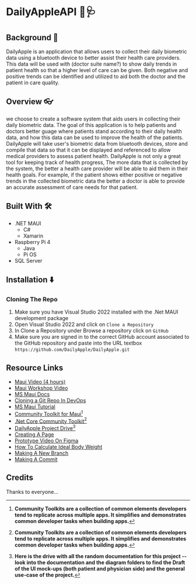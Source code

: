 # DailyAppleAPI :apple::stethoscope:	

## Background :book:
DailyApple is an application that allows users to collect their daily biometric data using a bluetooth device to better assist their health care providers.  This data will be used with (doctor suite name?) to show daily trends in patient health so that a higher level of care can be given.  Both negative and positive trends can be identified and utilized to aid both the doctor and the patient in care quality.

## Overview :eyeglasses:
we choose to create a software system that aids users in collecting their daily biometric data. 
The goal of this application is to help patients and doctors better guage where patients stand according to their daily health data, 
and how this data can be used to improve the health of the patients. 
DailyApple will take user's biometric data from bluetooth devices, store and compile that data
so that it can be displayed and referenced to allow medical providers to assess patient health. 
DailyApple is not only a great tool for keeping track of health progress, 
The more data that is collected by the system, the better a health care provider will be able to aid them in their health goals.
For example, if the patient shows either positive or negative trends in the collected biometric data the better
a doctor is able to provide an accurate assessment of care needs for that patient.

## Built With :hammer_and_wrench:
- .NET MAUI
  - C#
  - Xamarin
- Raspberry Pi 4
  - Java
  - Pi OS
- SQL Server

## Installation :arrow_down:

### Cloning The Repo
1. Make sure you have Visual Studio 2022 installed with the .Net MAUI development package
2. Open Visual Studio 2022 and click on `Clone a Repository`
3. In Clone a Repository under Browse a repository click on `GitHub`
4. Make sure you are signed in to the correct GitHub account associated to the GitHub repository and paste into the URL textbox `https://github.com/DailyApple/DailyApple.git`

## Resource Links
- [Maui Video (4 hours)](https://www.youtube.com/watch?v=DuNLR_NJv8U)
- [Maui Workshop Video](https://www.youtube.com/watch?v=DuNLR_NJv8U&t=939s)
- [MS Maui Docs](https://learn.microsoft.com/en-us/dotnet/maui/?WT.mc_id=friends-0000-jamont)
- [Cloning a Git Repo In DevOps](https://learn.microsoft.com/en-us/azure/devops/repos/git/clone?view=azure-devops&tabs=visual-studio-2019)
- [MS Maui Tutorial](https://learn.microsoft.com/en-us/training/paths/build-apps-with-dotnet-maui/?WT.mc_id=friends-0000-jamont)
- [Community Toolkit for Maui](https://github.com/communitytoolkit/maui?WT.mc_id=friends-0000-jamont)[^1]
- [.Net Core Community Toolkit](https://github.com/communitytoolkit/dotnet?WT.mc_id=friends-0000-jamont)[^1]
- [DailyApple Project Drive](https://drive.google.com/drive/folders/1ymPdfZrk-yovgKtq-4GAIILP3QENCige?usp=sharing)[^2]
- [Creating A Page](https://learn.microsoft.com/en-us/dotnet/maui/tutorials/notes-app/?tutorial-step=2)
- [Prototype Video On Figma](https://drive.google.com/drive/u/0/folders/157vQMvxwoEzgOg9DnxcVO0WOqKlyxFxy)
- [How To Calculate Ideal Body Weight](https://pubs.asahq.org/anesthesiology/article/127/1/203/18747/Calculating-Ideal-Body-Weight-Keep-It-Simple)
- [Making A New Branch](https://drive.google.com/file/d/1WMkkWK7JEeIM22uDcYt4m3deSAbxJlrg/view?usp=sharing)
- [Making A Commit](https://drive.google.com/file/d/1iK0pDMd5q-1ymCyAsmMPRYM5NhkdqUPo/view?usp=sharing)

## Credits
Thanks to everyone...

[^1]: **Community Toolkits are a collection of common elements developers tend to replicate across multiple apps. It simplifies and demonstrates common developer tasks when building apps.**

[^2]: **Here is the drive with all the random documentation for this project -- look into the documentation and the diagram folders to find the Draft of the UI mock-ups (both patient and physician side) and the general use-case of the project.**
